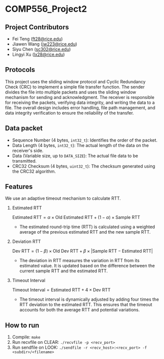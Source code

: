 # COMP556_Project2

## Project Contributors

- Fei Teng (ft28@rice.edu)
- Jiawen Wang (jw223@rice.edu)
- Siyu Chen (sc302@rice.edu)
- Lingyi Xu (lx28@rice.edu)



## Protocols

This project uses the sliding window protocol and Cyclic Redundancy Check (CRC) to implement a simple file transfer function. The sender divides the file into multiple packets and uses the sliding window mechanism for sending and acknowledgment. The receiver is responsible for receiving the packets, verifying data integrity, and writing the data to a file. The overall design includes error handling, file path management, and data integrity verification to ensure the reliability of the transfer.



## Data packet

- Sequence Number (4 bytes, `int32_t`): Identifies the order of the packet.
- Data Length (4 bytes, `int32_t`): The actual length of the data on the receiver's side.
- Data (Variable size, up to `DATA_SIZE`): The actual file data to be transmitted.
- CRC32 Checksum (4 bytes, `uint32_t`): The checksum generated using the CRC32 algorithm.



## Features

We use an adaptive timeout mechanism to calculate RTT. 

1. Estimated RTT
   
   $\text{Estimated RTT} = \alpha \times \text{Old Estimated RTT} + (1 - \alpha) \times \text{Sample RTT}$
   - The estimated round-trip time (RTT) is calculated using a weighted average of the previous estimated RTT and the new sample RTT. 
2. Deviation RTT
   
   $\text{Dev RTT} = (1 - \beta) \times \text{Old Dev RTT} + \beta \times \left| \text{Sample RTT} - \text{Estimated RTT} \right|$
   - The deviation in RTT measures the variation in RTT from its estimated value. It is updated based on the difference between the current sample RTT and the estimated RTT.
3. Timeout Interval
   
   $\text{Timeout Interval} = \text{Estimated RTT} + 4 \times \text{Dev RTT}$
   - The timeout interval is dynamically adjusted by adding four times the RTT deviation to the estimated RTT. This ensures that the timeout accounts for both the average RTT and potential variations.



## How to run

1. Compile: `make`
2. Run recvfile on CLEAR: `./recvfile -p <recv_port>`
3. Run sendfile on LOOK: `./sendfile -r <recv_host>:<recv_port> -f <subdir>/<filename>`
